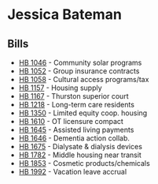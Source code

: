 # Jessica Bateman
## Bills
* [HB 1046](bill/2021-22/hb/1046/) - Community solar programs
* [HB 1052](bill/2021-22/hb/1052/) - Group insurance contracts
* [HB 1058](bill/2021-22/hb/1058/) - Cultural access programs/tax
* [HB 1157](bill/2021-22/hb/1157/) - Housing supply
* [HB 1167](bill/2021-22/hb/1167/) - Thurston superior court
* [HB 1218](bill/2021-22/hb/1218/) - Long-term care residents
* [HB 1350](bill/2021-22/hb/1350/) - Limited equity coop. housing
* [HB 1610](bill/2021-22/hb/1610/) - OT licensure compact
* [HB 1645](bill/2021-22/hb/1645/) - Assisted living payments
* [HB 1646](bill/2021-22/hb/1646/) - Dementia action collab.
* [HB 1675](bill/2021-22/hb/1675/) - Dialysate & dialysis devices
* [HB 1782](bill/2021-22/hb/1782/) - Middle housing near transit
* [HB 1853](bill/2021-22/hb/1853/) - Cosmetic products/chemicals
* [HB 1992](bill/2021-22/hb/1992/) - Vacation leave accrual
